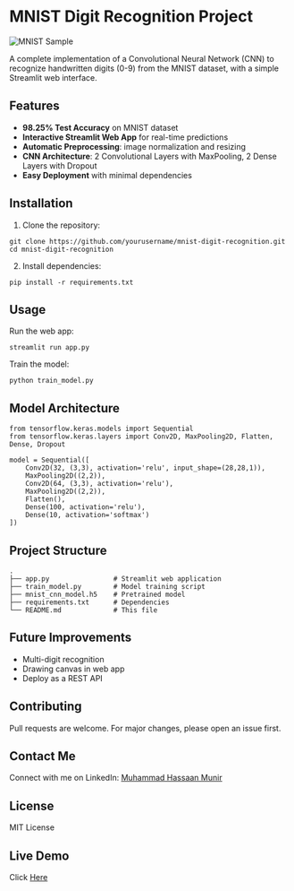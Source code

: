 # MNIST Digit Recognition Project

![MNIST Sample](https://upload.wikimedia.org/wikipedia/commons/2/27/MnistExamples.png)

A complete implementation of a Convolutional Neural Network (CNN) to recognize handwritten digits (0-9) from the MNIST dataset, with a simple Streamlit web interface.

## Features

* **98.25% Test Accuracy** on MNIST dataset
* **Interactive Streamlit Web App** for real-time predictions
* **Automatic Preprocessing**: image normalization and resizing
* **CNN Architecture**: 2 Convolutional Layers with MaxPooling, 2 Dense Layers with Dropout
* **Easy Deployment** with minimal dependencies

## Installation

1. Clone the repository:

```
git clone https://github.com/yourusername/mnist-digit-recognition.git
cd mnist-digit-recognition
```

2. Install dependencies:

```
pip install -r requirements.txt
```

## Usage

Run the web app:

```
streamlit run app.py
```

Train the model:

```
python train_model.py
```

## Model Architecture

```
from tensorflow.keras.models import Sequential
from tensorflow.keras.layers import Conv2D, MaxPooling2D, Flatten, Dense, Dropout

model = Sequential([
    Conv2D(32, (3,3), activation='relu', input_shape=(28,28,1)),
    MaxPooling2D((2,2)),
    Conv2D(64, (3,3), activation='relu'),
    MaxPooling2D((2,2)),
    Flatten(),
    Dense(100, activation='relu'),
    Dense(10, activation='softmax')
])
```

## Project Structure

```
.
├── app.py                # Streamlit web application
├── train_model.py        # Model training script
├── mnist_cnn_model.h5    # Pretrained model
├── requirements.txt      # Dependencies
└── README.md             # This file
```

## Future Improvements

* Multi-digit recognition
* Drawing canvas in web app
* Deploy as a REST API

## Contributing

Pull requests are welcome. For major changes, please open an issue first.

## Contact Me

Connect with me on LinkedIn: [Muhammad Hassaan Munir](https://www.linkedin.com/in/muhammad-hassaan-munir-79b5b2327/)

## License

MIT License

## Live Demo

 Click [Here](https://mnist-digit-recognitions.streamlit.app/)
